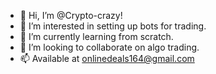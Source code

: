 - 👋 Hi, I’m @Crypto-crazy!
- 👀 I’m interested in setting up bots for trading.
- 🌱 I’m currently learning from scratch.
- 💞️ I’m looking to collaborate on algo trading.
- 📫 Available at onlinedeals164@gmail.com

<!---
Crypto-crazy/Crypto-crazy is a ✨ special ✨ repository because its `README.md` (this file) appears on your GitHub profile.
You can click the Preview link to take a look at your changes.
--->
